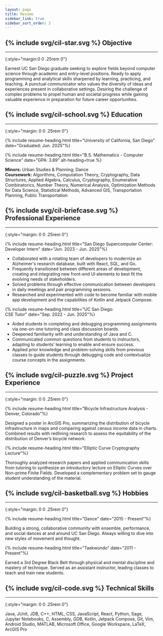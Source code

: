 ```yaml
---
layout: page
title: Resume
sidebar_link: true
sidebar_sort_order: 2
---
```


## {% include svg/cil-star.svg %} Objective

---
{:style="margin:0 0 .25rem 0"}

Earnest UC San Diego graduate seeking to explore fields beyond computer science through academic and entry-level positions. Ready to apply programming and analytical skills sharpened by learning, practicing, and teaching. A punctual communicator who values the diversity of ideas and experiences present in collaborative settings. Desiring the challenge of complex problems to propel human and societal progress while gaining valuable experience in preparation for future career opportunities. 

## {% include svg/cil-school.svg %} Education

---
{:style="margin: 0 0 .25rem 0"}

{% include resume-heading.html title="University of California, San Diego" date="Graduated: Jun. 2025"%}

{% include resume-heading.html title="B.S. Mathematics - Computer Science" date="GPA: 3.89" alt-heading=true %}

**Minors:** Urban Studies & Planning; Dance  
**Coursework:** Algorithms, Computation Theory, Cryptography, Data Structures, Applied Algebra, Calculus, Cryptography, Enumerative Combinatorics, Number Theory, Numerical Analysis, Optimization Methods for Data Science, Statistical Methods, Advanced GIS, Transportation Planning, Public Transportation

## {% include svg/cil-briefcase.svg %} Professional Experience

---
{:style="margin: 0 0 .25rem 0"}

{% include resume-heading.html title="San Diego Supercomputer Center: <br /> Developer Intern" date="Jun. 2023 - Jun. 2025"%}

- Collaborated with a rotating team of developers to modernize an Alzheimer's research database, built with React, SQL, and Go.
- Frequently transitioned between different areas of development, creating and integrating new front-end UI elements to best fit the evolving needs of stakeholders.
- Solved problems through effective communication between developers in daily meetings and pair programming sessions.
- Researched and experimented with code to become familiar with mobile app development and the capabilities of Kotlin and Jetpack Compose.

{% include resume-heading.html title="UC San Diego: <br /> CSE Tutor" date="Sep. 2022 - Jun. 2025"%}

- Aided students in completing and debugging programming assignments via one-on-one tutoring and class discussion boards.
- Deepened familiarity with and understanding of Java and C.
- Communicated common questions from students to instructors, adapting to students’ learning to enable and ensure success.
- Applied prior knowledge and problem-solving skills from previous classes to guide students through debugging code and contextualize course concepts in the assignments.

## {% include svg/cil-puzzle.svg %} Project Experience

---
{:style="margin: 0 0 .25rem 0"}

{% include resume-heading.html title="Bicycle Infrastructure Analysis - Denver, Colorado"%}

Designed a poster in ArcGIS Pro, summarizing the distribution of bicycle infrastructure in maps and comparing against census income data in charts. Combined results with redlining research to assess the equitability of the distribution of Denver’s bicycle network.

{% include resume-heading.html title="Elliptic Curve Cryptography Lecture"%}

Thoroughly analyzed research papers and applied communication skills from tutoring to synthesize an introductory lecture on Elliptic Curves over Non-prime Finite Fields. Developed a complementary problem set to gauge student understanding of the material.

## {% include svg/cil-basketball.svg %} Hobbies

---
{:style="margin: 0 0 .25rem 0"}

{% include resume-heading.html title="Dance" date="2015 - Present"%}

Building a strong, collaborative community with ensemble, performance, and social dances at and around UC San Diego. Always willing to dive into new styles of movement and thought. 


{% include resume-heading.html title="Taekwondo" date="2011 - Present"%}

Earned a 3rd Degree Black Belt through physical and mental discipline and mastery of technique. Served as an assistant instructor, leading classes to teach and train new students.

## {% include svg/cil-code.svg %} Technical Skills

---
{:style="margin: 0 0 .25rem 0"}

Java, JUnit, JDB, C++, HTML, CSS, JavaScript, React, Python, Sage, Jupyter Notebooks, C, Assembly, GDB, Kotlin, Jetpack Compose, Git, Vim, Android Studio, MATLAB, Microsoft Office, Google Workspace, LaTeX, ArcGIS Pro
